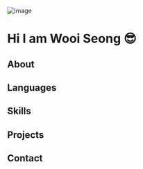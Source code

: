 ![image](https://i.ibb.co/8xT05gt/2024-12-19-195343.png)

# Hi I am Wooi Seong :sunglasses:

## About

## Languages

## Skills

## Projects

## Contact
<!--
**wooiseong/wooiseong** is a ✨ _special_ ✨ repository because its `README.md` (this file) appears on your GitHub profile.

Here are some ideas to get you started:

- 🔭 I’m currently working on ...
- 🌱 I’m currently learning ...
- 👯 I’m looking to collaborate on ...
- 🤔 I’m looking for help with ...
- 💬 Ask me about ...
- 📫 How to reach me: ...
- 😄 Pronouns: ...
- ⚡ Fun fact: ...
-->
